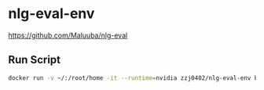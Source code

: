# nlg-eval-env

https://github.com/Maluuba/nlg-eval

## Run Script

```sh
docker run -v ~/:/root/home -it --runtime=nvidia zzj0402/nlg-eval-env bash
```
